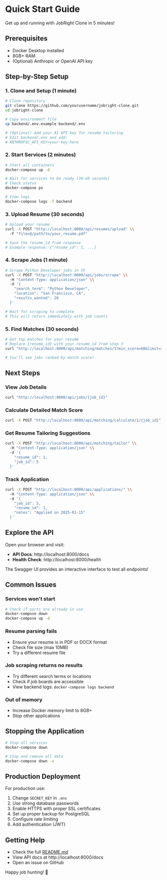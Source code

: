 # Quick Start Guide

Get up and running with JobRight Clone in 5 minutes!

## Prerequisites

- Docker Desktop installed
- 8GB+ RAM
- (Optional) Anthropic or OpenAI API key

## Step-by-Step Setup

### 1. Clone and Setup (1 minute)

```bash
# Clone repository
git clone https://github.com/yourusername/jobright-clone.git
cd jobright-clone

# Copy environment file
cp backend/.env.example backend/.env

# (Optional) Add your AI API key for resume tailoring
# Edit backend/.env and add:
# ANTHROPIC_API_KEY=your-key-here
```

### 2. Start Services (2 minutes)

```bash
# Start all containers
docker-compose up -d

# Wait for services to be ready (30-60 seconds)
# Check status
docker-compose ps

# View logs
docker-compose logs -f backend
```

### 3. Upload Resume (30 seconds)

```bash
# Upload your resume
curl -X POST "http://localhost:8000/api/resumes/upload" \\
  -F "file=@/path/to/your_resume.pdf"

# Save the resume_id from response
# Example response: {"resume_id": 1, ...}
```

### 4. Scrape Jobs (1 minute)

```bash
# Scrape Python Developer jobs in SF
curl -X POST "http://localhost:8000/api/jobs/scrape" \\
  -H "Content-Type: application/json" \\
  -d '{
    "search_term": "Python Developer",
    "location": "San Francisco, CA",
    "results_wanted": 20
  }'

# Wait for scraping to complete
# This will return immediately with job counts
```

### 5. Find Matches (30 seconds)

```bash
# Get top matches for your resume
# Replace {resume_id} with your resume_id from step 3
curl "http://localhost:8000/api/matching/matches/1?min_score=60&limit=10"

# You'll see jobs ranked by match score!
```

## Next Steps

### View Job Details
```bash
curl "http://localhost:8000/api/jobs/{job_id}"
```

### Calculate Detailed Match Score
```bash
curl -X POST "http://localhost:8000/api/matching/calculate/1/{job_id}"
```

### Get Resume Tailoring Suggestions
```bash
curl -X POST "http://localhost:8000/api/matching/tailor" \\
  -H "Content-Type: application/json" \\
  -d '{
    "resume_id": 1,
    "job_id": 5
  }'
```

### Track Application
```bash
curl -X POST "http://localhost:8000/api/applications/" \\
  -H "Content-Type: application/json" \\
  -d '{
    "job_id": 5,
    "resume_id": 1,
    "notes": "Applied on 2025-01-15"
  }'
```

## Explore the API

Open your browser and visit:
- **API Docs**: http://localhost:8000/docs
- **Health Check**: http://localhost:8000/health

The Swagger UI provides an interactive interface to test all endpoints!

## Common Issues

### Services won't start
```bash
# Check if ports are already in use
docker-compose down
docker-compose up -d
```

### Resume parsing fails
- Ensure your resume is in PDF or DOCX format
- Check file size (max 10MB)
- Try a different resume file

### Job scraping returns no results
- Try different search terms or locations
- Check if job boards are accessible
- View backend logs: `docker-compose logs backend`

### Out of memory
- Increase Docker memory limit to 8GB+
- Stop other applications

## Stopping the Application

```bash
# Stop all services
docker-compose down

# Stop and remove all data
docker-compose down -v
```

## Production Deployment

For production use:
1. Change `SECRET_KEY` in `.env`
2. Use strong database passwords
3. Enable HTTPS with proper SSL certificates
4. Set up proper backup for PostgreSQL
5. Configure rate limiting
6. Add authentication (JWT)

## Getting Help

- Check the full [README.md](README.md)
- View API docs at http://localhost:8000/docs
- Open an issue on GitHub

Happy job hunting! 🎯
